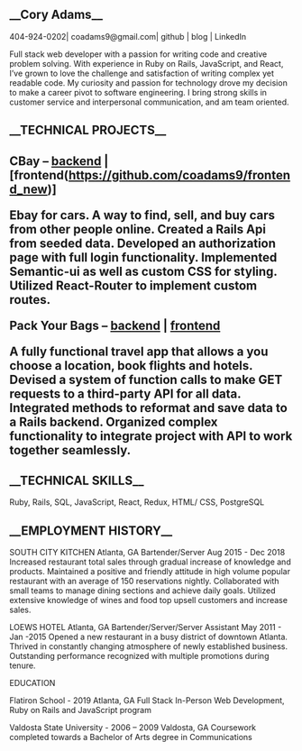 <h2>__Cory Adams__</h2>
<addr>404-924-0202| coadams9@gmail.com| github | blog | LinkedIn</addr>


<p>Full stack web developer with a passion for writing code and creative problem solving.  With experience in Ruby on Rails, JavaScript, and React, I’ve grown to love the challenge and satisfaction of writing complex yet readable code. My curiosity and passion for technology drove my decision to make a career pivot to software engineering. I bring strong skills in customer service and interpersonal communication, and am team oriented.</p> 

<h2>__TECHNICAL PROJECTS__<h2>

<appr>**CBay** – [backend](https://github.com/coadams9/car_seller_backend) | [frontend(https://github.com/coadams9/frontend_new)]</appr>
<p>Ebay for cars. A way to find, sell, and buy cars from other people online.
Created a Rails Api from seeded data.
Developed an authorization page with full login functionality.
Implemented Semantic-ui as well as custom CSS for styling.
Utilized React-Router to implement custom routes.</p>

<appr>**Pack Your Bags** – [backend](https://github.com/coadams9/mod5-travelapp-backened) | [frontend](https://github.com/coadams9/mod5-travelapp-frontend) </appr>
<p>A fully functional travel app that allows a you choose a location, book flights and hotels.
Devised a system of function calls to make GET requests to a third-party API for all data.
Integrated methods to reformat and save data to a Rails backend.
Organized complex functionality to integrate project with API to work together seamlessly.</p>

<h2>__TECHNICAL SKILLS__</h2>

<appr>Ruby, Rails, SQL, JavaScript, React, Redux, HTML/ CSS, PostgreSQL</appr>

<h2>__EMPLOYMENT HISTORY__</h2>

SOUTH CITY KITCHEN								Atlanta, GA
Bartender/Server								Aug 2015 - Dec 2018
Increased restaurant total sales through gradual increase of knowledge and products.
Maintained a positive and friendly attitude in high volume popular restaurant with an average of 150 reservations nightly.
Collaborated with small teams to manage dining sections and achieve daily goals.
Utilized extensive knowledge of wines and food top upsell customers and increase sales.

LOEWS HOTEL								Atlanta, GA
Bartender/Server/Server Assistant						May 2011 - Jan -2015
Opened a new restaurant in a busy district of downtown Atlanta.
Thrived in constantly changing atmosphere of newly established business.
Outstanding performance recognized with multiple promotions during tenure.

EDUCATION

Flatiron School - 2019 								Atlanta, GA
 Full Stack In-Person Web Development, Ruby on Rails and JavaScript program

Valdosta State University - 2006 – 2009					Valdosta, GA
Coursework completed towards a Bachelor of Arts degree in Communications

